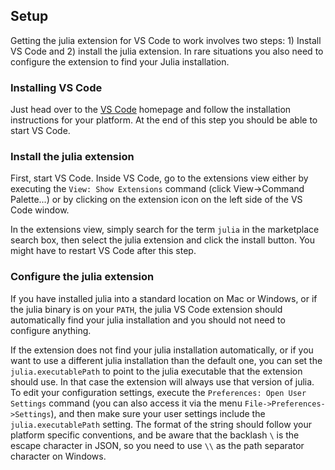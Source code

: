 ## Setup

Getting the julia extension for VS Code to work involves two steps: 1) Install VS Code and 2) install the julia extension. In rare situations you also need to configure the extension to find your Julia installation.

### Installing VS Code

Just head over to the [VS Code](https://code.visualstudio.com/) homepage and follow the installation instructions for your platform. At the end of this step you should be able to start VS Code.

### Install the julia extension

First, start VS Code. Inside VS Code, go to the extensions view either by executing the `View: Show Extensions` command (click View->Command Palette...) or by clicking on the extension icon on the left side of the VS Code window.

In the extensions view, simply search for the term `julia` in the marketplace search box, then select the julia extension and click the install button. You might have to restart VS Code after this step.

### Configure the julia extension

If you have installed julia into a standard location on Mac or Windows, or if the julia binary is on your `PATH`, the julia VS Code extension should automatically find your julia installation and you should not need to configure anything.

If the extension does not find your julia installation automatically, or if you want to use a different julia installation than the default one, you can set the `julia.executablePath` to point to the julia executable that the extension should use. In that case the extension will always use that version of julia. To edit your configuration settings, execute the `Preferences: Open User Settings` command (you can also access it via the menu `File->Preferences->Settings`), and then make sure your user settings include the `julia.executablePath` setting. The format of the string should follow your platform specific conventions, and be aware that the backlash `\` is the escape character in JSON, so you need to use `\\` as the path separator character on Windows.
